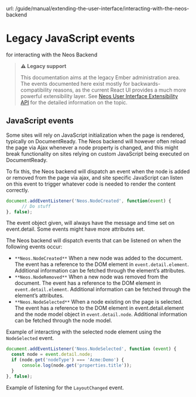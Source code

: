 url: /guide/manual/extending-the-user-interface/interacting-with-the-neos-backend
# Legacy JavaScript events

for interacting with the Neos Backend

> **⚠️ Legacy support**
> 
> This documentation aims at the legacy Ember administration area.   
> The events documented here exist mostly for backwards-compatibility reasons, as the current React UI provides a much more powerful extensibility layer. See [Neos User Interface Extensibility API](/guide/manual/extending-the-user-interface/react-extensibility-api) for the detailed information on the topic. 

## JavaScript events

Some sites will rely on JavaScript initialization when the page is rendered, typically on DocumentReady. The Neos backend will however often reload the page via Ajax whenever a node property is changed, and this might break functionality on sites relying on custom JavaScript being executed on DocumentReady.

To fix this, the Neos backend will dispatch an event when the node is added or removed from the page via ajax, and site specific JavaScript can listen on this event to trigger whatever code is needed to render the content correctly.

```javascript
document.addEventListener('Neos.NodeCreated', function(event) {
      // Do stuff
}, false);
```

The event object given, will always have the message and time set on event.detail. Some events might have more attributes set.

The Neos backend will dispatch events that can be listened on when the following events occur:

*   `**Neos.NodeCreated**` When a new node was added to the document. The event has a reference to the DOM element in `event.detail.element`. Additional information can be fetched through the element’s attributes.
*   `**Neos.NodeRemoved**` When a new node was removed from the document. The event has a reference to the DOM element in `event.detail.element`. Additional information can be fetched through the element’s attributes.
*   `**Neos.NodeSelected**` When a node existing on the page is selected. The event has a reference to the DOM element in event.detail.element and the node model object in `event.detail.node`. Additional information can be fetched through the node model.

Example of interacting with the selected node element using the `NodeSelected` event.

```javascript
document.addEventListener('Neos.NodeSelected', function (event) {
  const node = event.detail.node;
  if (node.get('nodeType') === 'Acme:Demo') {
      console.log(node.get('properties.title'));
  }
}, false);

```

Example of listening for the `LayoutChanged` event.